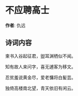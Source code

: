 # 不应聘高士

**作者**: 仇远

## 诗词内容

束书入谷起征君，盥耳渊栖似不闻。

知有故人来问字，喜无逋客为移文。

忍贫羞说黄金尽，爱老慵将白髪芸。

独倚高楼南北望，青天依旧有闲云。

